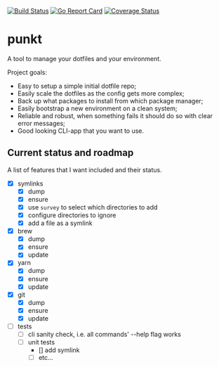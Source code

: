 [![Build Status](https://travis-ci.org/mbark/punkt.svg?branch=master)](https://travis-ci.org/mbark/punkt) [![Go Report Card](https://goreportcard.com/badge/mbark/punkt)](https://goreportcard.com/report/mbark/punkt) [![Coverage Status](https://coveralls.io/repos/github/mbark/punkt/badge.svg?branch=master)](https://coveralls.io/github/mbark/punkt?branch=master)

# punkt
A tool to manage your dotfiles and your environment.

Project goals:
- Easy to setup a simple initial dotfile repo;
- Easily scale the dotfiles as the config gets more complex;
- Back up what packages to install from which package manager;
- Easily bootstrap a new environment on a clean system;
- Reliable and robust, when something fails it should do so with clear error messages;
- Good looking CLI-app that you want to use.

## Current status and roadmap
A list of features that I want included and their status. 

- [x] symlinks
  - [x] dump
  - [x] ensure
  - [x] use `survey` to select which directories to add
  - [x] configure directories to ignore
  - [x] add a file as a symlink
- [x] brew
  - [x] dump
  - [x] ensure
  - [x] update
- [x] yarn
  - [x] dump
  - [x] ensure
  - [x] update
- [x] git
  - [x] dump
  - [x] ensure
  - [x] update
- [ ] tests
  - [ ] cli sanity check, i.e. all commands' --help flag works
  - [ ] unit tests
    - [] add symlink
    - [ ] etc...
